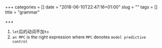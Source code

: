 +++
categories = []
date = "2018-06-10T22:47:16+01:00"
slug = ""
tags = []
title = "grammar"

+++
1. `let`后的动词不加`to`
2. `an MPC` is the right expression where `MPC` denotes `model predictive control`